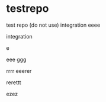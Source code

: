 # testrepo
test repo (do not use)
integration
eeee


integration

e

eee
ggg

rrrr
eeerer

rerettt


ezez
